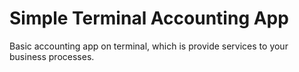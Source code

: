 # Simple Terminal Accounting App
Basic accounting app on terminal, which is provide services to your business processes.
